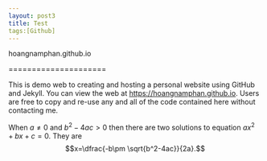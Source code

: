 ```yaml
---
layout: post3
title: Test
tags:[Github]
---
```


hoangnamphan.github.io

=====================

This is demo web to creating and hosting a personal website using GitHub and Jekyll. You can view the web at <https://hoangnamphan.github.io>.
Users are free to copy and re-use any and all of the code contained here without contacting me.

When $a \ne 0$ and $b^2-4ac>0$ then there are two solutions to equation $ax^2+bx+c=0.$ They are $$x=\dfrac{-b\pm \sqrt{b^2-4ac}}{2a}.$$

